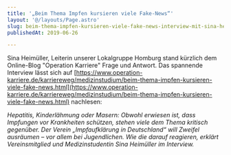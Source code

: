 ```yaml
---
title: '„Beim Thema Impfen kursieren viele Fake-News“'
layout: '@/layouts/Page.astro'
slug: beim-thema-impfen-kursieren-viele-fake-news-interview-mit-sina-heimueller-lokalgruppenleiterin-in-homburg
publishedAt: 2019-06-26

---
```


Sina Heimüller, Leiterin unserer Lokalgruppe Homburg stand kürzlich dem Online-Blog "Operation Karriere" Frage und Antwort. Das spannende Interview lässt sich auf [https://www.operation-karriere.de/karriereweg/medizinstudium/beim-thema-impfen-kursieren-viele-fake-news.html](https://www.operation-karriere.de/karriereweg/medizinstudium/beim-thema-impfen-kursieren-viele-fake-news.html) nachlesen:

_Hepatitis, Kinderlähmung oder Masern: Obwohl erwiesen ist, dass Impfungen vor Krankheiten schützen, stehen viele dem Thema kritisch gegenüber. Der Verein „Impfaufklärung in Deutschland“ will Zweifel ausräumen – vor allem bei Jugendlichen. Wie die darauf reagieren, erklärt Vereinsmitglied und Medizinstudentin Sina Heimüller im Interview._